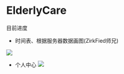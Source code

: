 # ElderlyCare
目前进度
- 时间表、根据服务器数据画图(ZirkFied师兄)

![](https://github.com/Turf-z/Library-ElderlyCare/blob/master/%E8%80%81%E4%BA%BA%E7%9C%8B%E6%8A%A4-%E6%97%B6%E9%97%B4%E8%A1%A8.gif)

- 个人中心
![](https://github.com/Turf-z/Library-ElderlyCare/blob/master/%E8%80%81%E4%BA%BA%E7%9C%8B%E6%8A%A4-%E4%B8%AA%E4%BA%BA%E4%B8%AD%E5%BF%83.gif)
